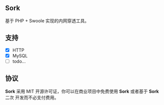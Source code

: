 
## Sork

基于 PHP + Swoole 实现的内网穿透工具。

## 支持

+ [x] HTTP
+ [x] MySQL
+ [ ] todo...

## 协议

**Sork** 采用 MIT 开源许可证，你可以在商业项目中免费使用 **Sork** 或者基于 **Sork** 二次 开发而不必支付费用。